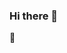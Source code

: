 ### Hi there 👋
🐰

<!--<a href="https://hits.seeyoufarm.com"><img src="https://hits.seeyoufarm.com/api/count/incr/badge.svg?url=https%3A%2F%2Fgithub.com%2Feuunrud&count_bg=%2379C83D&title_bg=%23555555&icon=&icon_color=%23E7E7E7&title=hits&edge_flat=false"/></a>
<!--[![Anurag's github stats](https://github-readme-stats.vercel.app/api?username=euunrud)](https://github.com/anuraghazra/github-readme-stats)
<!--
**euunrud/euunrud** is a ✨ _special_ ✨ repository because its `README.md` (this file) appears on your GitHub profile.

Here are some ideas to get you started:

- 🔭 I’m currently working on ...
- 🌱 I’m currently learning ...
- 👯 I’m looking to collaborate on ...
- 🤔 I’m looking for help with ...
- 💬 Ask me about ...
- 📫 How to reach me: ...
- 😄 Pronouns: ...
- ⚡ Fun fact: ...
-->
